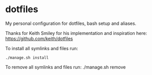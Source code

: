 # dotfiles
My personal configuration for dotfiles, bash setup and aliases.

Thanks for Keith Smiley for his implementation and inspiration here:
https://github.com/keith/dotfiles

To install all symlinks and files run:

    ./manage.sh install

To remove all symlinks and files run:
    ./manage.sh remove

